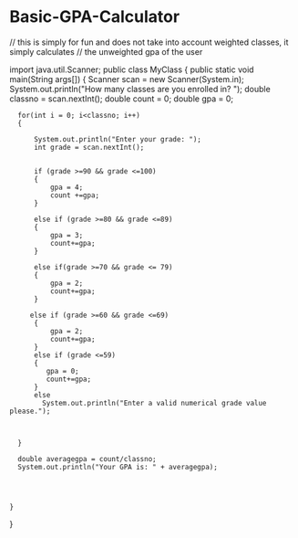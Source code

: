 # Basic-GPA-Calculator

// this is simply for fun and does not take into account weighted classes, it simply calculates
// the unweighted gpa of the user 





import java.util.Scanner;
public class MyClass {
    public static void main(String args[]) {
      Scanner scan = new Scanner(System.in);
      System.out.println("How many classes are you enrolled in? ");
      double classno = scan.nextInt();
      double count = 0;
      double gpa = 0;

      
      for(int i = 0; i<classno; i++)
      {

          System.out.println("Enter your grade: ");
          int grade = scan.nextInt();

          
          if (grade >=90 && grade <=100)
          {
              gpa = 4;
              count +=gpa;
          }
          
          else if (grade >=80 && grade <=89)
          {
              gpa = 3;
              count+=gpa;
          }
          
          else if(grade >=70 && grade <= 79)
          {
              gpa = 2;
              count+=gpa;
          }
          
         else if (grade >=60 && grade <=69)
          {
              gpa = 2;
              count+=gpa;
          }
          else if (grade <=59)
          {
             gpa = 0;
             count+=gpa;
          }
          else
            System.out.println("Enter a valid numerical grade value please.");
            
        
         
      }
      
      double averagegpa = count/classno;
      System.out.println("Your GPA is: " + averagegpa);
      
      
      
     
    }
}
